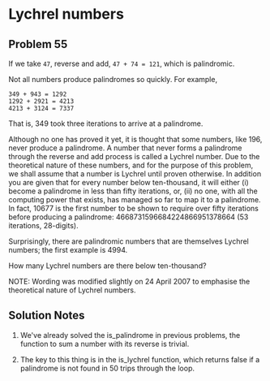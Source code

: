 # Lychrel numbers
## Problem 55
If we take `47`, reverse and add, `47 + 74 = 121`, which is palindromic.

Not all numbers produce palindromes so quickly. For example,

`349 + 943 = 1292`<br/>
`1292 + 2921 = 4213`<br/>
`4213 + 3124 = 7337`<br/>

That is, 349 took three iterations to arrive at a palindrome.

Although no one has proved it yet, it is thought that some numbers, like 196, never produce a palindrome. A number that never forms a palindrome through the reverse and add process is called a Lychrel number. Due to the theoretical nature of these numbers, and for the purpose of this problem, we shall assume that a number is Lychrel until proven otherwise. In addition you are given that for every number below ten-thousand, it will either (i) become a palindrome in less than fifty iterations, or, (ii) no one, with all the computing power that exists, has managed so far to map it to a palindrome. In fact, 10677 is the first number to be shown to require over fifty iterations before producing a palindrome: 4668731596684224866951378664 (53 iterations, 28-digits).

Surprisingly, there are palindromic numbers that are themselves Lychrel numbers; the first example is 4994.

How many Lychrel numbers are there below ten-thousand?

NOTE: Wording was modified slightly on 24 April 2007 to emphasise the theoretical nature of Lychrel numbers.

## Solution Notes

1. We've already solved the is_palindrome in previous problems, the function to sum a number with its reverse is trivial.

2. The key to this thing is in the is_lychrel function, which returns false if a palindrome is not found in 50 trips through the loop.
